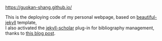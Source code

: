 https://guokan-shang.github.io/

This is the deploying code of my personal webpage, based on [beautiful-jekyll](https://github.com/daattali/beautiful-jekyll) template,  
I also activated the [jekyll-scholar](https://github.com/inukshuk/jekyll-scholar) plug-in for bibliography management, thanks to [this blog post](https://open-research.gemmadanks.com/tutorials/how-to-use-jekyll-scholar-with-github-pages/).

